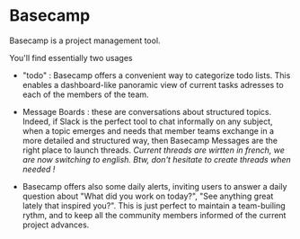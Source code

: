 # Basecamp

Basecamp is a project management tool. 

You'll find essentially two usages 

* "todo" : Basecamp offers a convenient way to categorize todo lists. This enables a dashboard-like panoramic view of current tasks adresses to each of the members of the team. 

* Message Boards : these are conversations about structured topics. Indeed, if Slack is the perfect tool to chat informally on any subject, when a topic emerges and needs that member teams exchange in a more detailed and structured way, then Basecamp Messages are the right place to launch threads. *Current threads are wirtten in french, we are now switching to english. Btw, don't hesitate to create threads when needed !*

* Basecamp offers also some daily alerts, inviting users to answer a daily question about "What did you work on today?", "See anything great lately that inspired you?". This is just perfect to maintain a team-builing rythm, and to keep all the community members informed of the current project advances.

